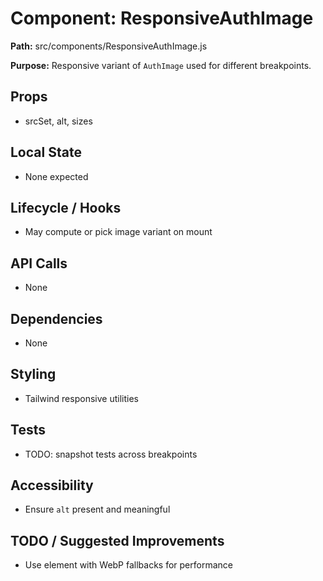 # Component: ResponsiveAuthImage
**Path:** src/components/ResponsiveAuthImage.js

**Purpose:** Responsive variant of `AuthImage` used for different breakpoints.

## Props
- srcSet, alt, sizes

## Local State
- None expected

## Lifecycle / Hooks
- May compute or pick image variant on mount

## API Calls
- None

## Dependencies
- None

## Styling
- Tailwind responsive utilities

## Tests
- TODO: snapshot tests across breakpoints

## Accessibility
- Ensure `alt` present and meaningful

## TODO / Suggested Improvements
- Use <picture> element with WebP fallbacks for performance

